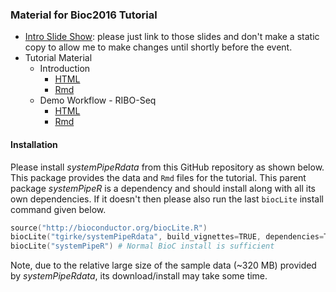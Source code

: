 
### Material for Bioc2016 Tutorial 
+ [Intro Slide Show](https://docs.google.com/presentation/d/175aup31LvnbIJUAvEEoSkpGsKgtBJ2RpQYd0Gs23dLo/embed?start=false&loop=false&delayms=60000): please just link to those slides and don't make a static copy to allow me to make changes until shortly before the event.
+ Tutorial Material 
    + Introduction 
        + [HTML](https://htmlpreview.github.io/?https://raw.githubusercontent.com/tgirke/systemPipeRdata/master/vignettes/systemPipeR_Intro.html)
        + [Rmd](https://raw.githubusercontent.com/tgirke/systemPipeRdata/master/vignettes/systemPipeR_Intro.Rmd)
    + Demo Workflow - RIBO-Seq 
        + [HTML](https://htmlpreview.github.io/?https://raw.githubusercontent.com/tgirke/systemPipeRdata/master/inst/extdata/workflows/riboseq/systemPipeRIBOseq.html)
        + [Rmd](https://raw.githubusercontent.com/tgirke/systemPipeRdata/master/inst/extdata/workflows/riboseq/systemPipeRIBOseq.Rmd)

#### Installation 
Please install _systemPipeRdata_ from this GitHub repository as shown below. This package provides the data and `Rmd` files for the tutorial. 
This parent package _systemPipeR_ is a dependency and should install along with all its own dependencies. If it doesn't then please also
run the last `biocLite` install command given below.

```s
source("http://bioconductor.org/biocLite.R")
biocLite("tgirke/systemPipeRdata", build_vignettes=TRUE, dependencies=TRUE)
biocLite("systemPipeR") # Normal BioC install is sufficient
```

Note, due to the relative large size of the sample data (~320 MB) provided by _systemPipeRdata_, its download/install may take some time.

